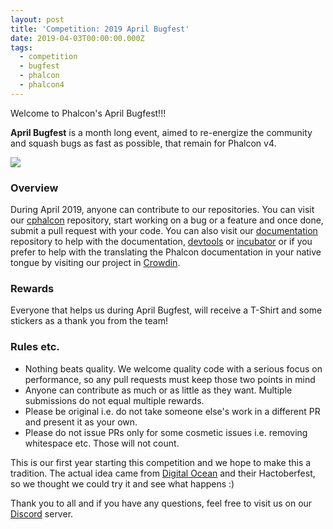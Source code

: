 ```yaml
---
layout: post
title: 'Competition: 2019 April Bugfest'
date: 2019-04-03T00:00:00.000Z
tags:
  - competition
  - bugfest
  - phalcon
  - phalcon4
---
```

Welcome to Phalcon's April Bugfest!!!

**April Bugfest** is a month long event, aimed to re-energize the community and squash bugs as fast as possible, that remain for Phalcon v4.
<!--more-->

![](/assets/files/feature.jpg)

### Overview
During April 2019, anyone can contribute to our repositories. You can visit our [cphalcon](https://github.com/phalcon/cphalcon) repository, start working on a bug or a feature and once done, submit a pull request with your code. You can also visit our [documentation](https://github.com/phalcon/docs) repository to help with the documentation, [devtools](https://github.com/phalcon/devtools) or [incubator](https://github.com/phalcon/incubator) or if you prefer to help with the translating the Phalcon documentation in your native tongue by visiting our project in [Crowdin](https://crowdin.com/project/phalcon-documentation).

### Rewards
Everyone that helps us during April Bugfest, will receive a T-Shirt and some stickers as a thank you from the team!

### Rules etc.
- Nothing beats quality. We welcome quality code with a serious focus on performance, so any pull requests must keep those two points in mind
- Anyone can contribute as much or as little as they want. Multiple submissions do not equal multiple rewards.
- Please be original i.e. do not take someone else's work in a different PR and present it as your own.
- Please do not issue PRs only for some cosmetic issues i.e. removing whitespace etc. Those will not count.

This is our first year starting this competition and we hope to make this a tradition. The actual idea came from [Digital Ocean](https://digitalocean.com) and their Hactoberfest, so we thought we could try it and see what happens :)

Thank you to all and if you have any questions, feel free to visit us on our [Discord](https://phalcon.io/discord) server.
